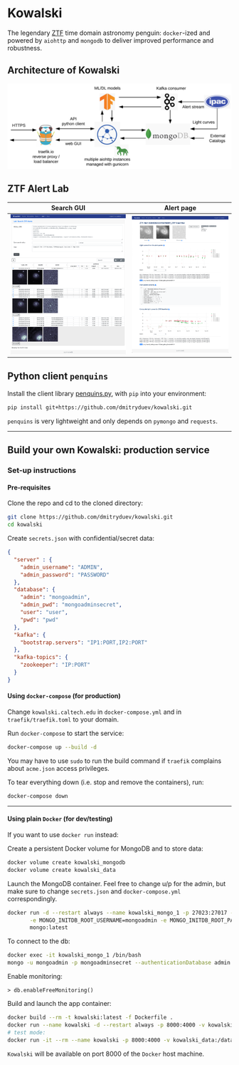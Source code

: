 # Kowalski

The legendary [ZTF](https://ztf.caltech.edu) time domain astronomy penguin: 
`docker`-ized and powered by `aiohttp` and `mongodb` to deliver improved performance and robustness.

## Architecture of Kowalski

![](kowalski/doc/fig-kowalski-v2.png)

## ZTF Alert Lab

Search GUI                 |  Alert page
:-------------------------:|:-------------------------:
![](kowalski/doc/fig-kowalski-ztf-lab-1.png) | ![](kowalski/doc/fig-kowalski-ztf-lab-2.png)

## Python client `penquins`

Install the client library [penquins.py](https://github.com/dmitryduev/kowalski/blob/master/penquins.py), 
with `pip` into your environment:

```bash
pip install git+https://github.com/dmitryduev/kowalski.git
```

`penquins` is very lightweight and only depends on `pymongo` and `requests`.

---

## Build your own Kowalski: production service  

### Set-up instructions

#### Pre-requisites

Clone the repo and cd to the cloned directory:
```bash
git clone https://github.com/dmitryduev/kowalski.git
cd kowalski
```

Create `secrets.json` with confidential/secret data:
```json
{
  "server" : {
    "admin_username": "ADMIN",
    "admin_password": "PASSWORD"
  },
  "database": {
    "admin": "mongoadmin",
    "admin_pwd": "mongoadminsecret",
    "user": "user",
    "pwd": "pwd"
  },
  "kafka": {
    "bootstrap.servers": "IP1:PORT,IP2:PORT"
  },
  "kafka-topics": {
    "zookeeper": "IP:PORT"
  }
}
```

#### Using `docker-compose` (for production)

Change `kowalski.caltech.edu` in `docker-compose.yml` and in `traefik/traefik.toml` to your domain. 

Run `docker-compose` to start the service:
```bash
docker-compose up --build -d
```

You may have to use `sudo` to run the build command if `traefik` complains about `acme.json` access privileges.

To tear everything down (i.e. stop and remove the containers), run:
```bash
docker-compose down
```

---

#### Using plain `Docker` (for dev/testing)

If you want to use `docker run` instead:

Create a persistent Docker volume for MongoDB and to store data:
```bash
docker volume create kowalski_mongodb
docker volume create kowalski_data
```

Launch the MongoDB container. Feel free to change u/p for the admin, 
but make sure to change `secrets.json` and `docker-compose.yml` correspondingly.
```bash
docker run -d --restart always --name kowalski_mongo_1 -p 27023:27017 -v kowalski_mongodb:/data/db \
       -e MONGO_INITDB_ROOT_USERNAME=mongoadmin -e MONGO_INITDB_ROOT_PASSWORD=mongoadminsecret \
       mongo:latest
```

To connect to the db:
```bash
docker exec -it kowalski_mongo_1 /bin/bash
mongo -u mongoadmin -p mongoadminsecret --authenticationDatabase admin
```

Enable monitoring:
```
> db.enableFreeMonitoring()
```

Build and launch the app container:
```bash
docker build --rm -t kowalski:latest -f Dockerfile .
docker run --name kowalski -d --restart always -p 8000:4000 -v kowalski_data:/data -v /path/to/tmp:/_tmp --link kowalski_mongo_1:mongo kowalski:latest
# test mode:
docker run -it --rm --name kowalski -p 8000:4000 -v kowalski_data:/data -v /path/to/tmp:/_tmp --link kowalski_mongo_1:mongo kowalski:latest

```

`Kowalski` will be available on port 8000 of the `Docker` host machine. 

